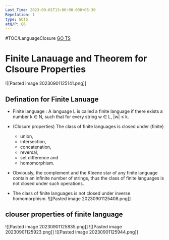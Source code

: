 ```yaml
---
Last_Time: 2023-09-01T13:00:00.000+05:30
Repetation: 1
type: GOTS
atQ/P: Q6
---
```

#TOC/LanguageClosure
[GO TS](https://uxkhzfstdjcborfuyyknhkhbyfnskrywvveioufkbjkupomnptjwvhbavkysuhi.vercel.app/gateoverflow.in/quiz/results.html?exam_id=347)

# Finite Lanauage and Theorem for Clsoure Properties
![[Pasted image 20230901125141.png]]
## Defination for Finite Lanuage
- Finite language : A language L is called a finite language if there exists a number k ∈ N, such that for every string w ∈ L, |w| ≤ k. 

- (Closure properties) The class of finite languages is closed under (finite) 
	- union, 
	- intersection, 
	- concatenation, 
	- reversal, 
	- set difference and 
	- homomorphism. 
	
- Obviously, the complement and the Kleene star of any finite language contain an infinite number of strings, thus the class of finite languages is not closed under such operations.

- The class of finite languages is not closed under inverse homomorphism.
![[Pasted image 20230901125408.png]]
## clouser properties of finite language
![[Pasted image 20230901125835.png]]
![[Pasted image 20230901125923.png]]
![[Pasted image 20230901125944.png]]
